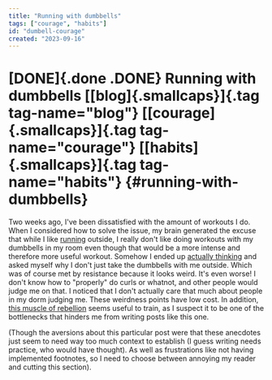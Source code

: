 ```yaml
---
title: "Running with dumbbells"
tags: ["courage", "habits"]
id: "dumbell-courage"
created: "2023-09-16"
---
```


[DONE]{.done .DONE} Running with dumbbells [[blog]{.smallcaps}]{.tag tag-name="blog"} [[courage]{.smallcaps}]{.tag tag-name="courage"} [[habits]{.smallcaps}]{.tag tag-name="habits"} {#running-with-dumbbells}
=====================================================================================================================================================================================

Two weeks ago, I\'ve been dissatisfied with the amount of workouts I do.
When I considered how to solve the issue, my brain generated the excuse
that while I like
[running](https://www.lesswrong.com/posts/4y3qcbnhSmXrk6p34/running-by-default)
outside, I really don\'t like doing workouts with my dumbbells in my
room even though that would be a more intense and therefore more useful
workout. Somehow I ended up [actually
thinking](https://www.lesswrong.com/posts/dvzwqLbpSK2nD8Yvn/aversion-factoring)
and asked myself why I don\'t just take the dumbbells with me outside.
Which was of course met by resistance because it looks weird. It\'s even
worse! I don\'t know how to "properly" do curls or whatnot, and other
people would judge me on that. I noticed that I don\'t actually care
that much about people in my dorm judging me. These weirdness points
have low cost. In addition, [this muscle of
rebellion](https://www.lesswrong.com/posts/CEGnJBHmkcwPTysb7/lonely-dissent)
seems useful to train, as I suspect it to be one of the bottlenecks that
hinders me from writing posts like this one.

(Though the aversions about this particular post were that these
anecdotes just seem to need way too much context to establish (I guess
writing needs practice, who would have thought). As well as frustrations
like not having implemented footnotes, so I need to choose between
annoying my reader and cutting this section).
